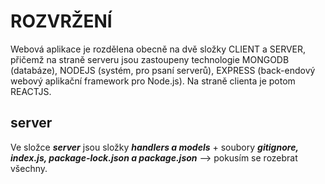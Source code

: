 # ROZVRŽENÍ

Webová aplikace je rozdělena obecně na dvě složky CLIENT a SERVER, přičemž na straně serveru jsou zastoupeny technologie MONGODB (databáze), NODEJS (systém, pro psaní serverů), EXPRESS (back-endový webový aplikační framework pro Node.js). Na straně clienta je potom REACTJS.

## server

Ve složce __*server*__ jsou složky __*handlers a models*__ + soubory __*gitignore, index.js, package-lock.json a package.json*__ --> pokusím se rozebrat všechny.
